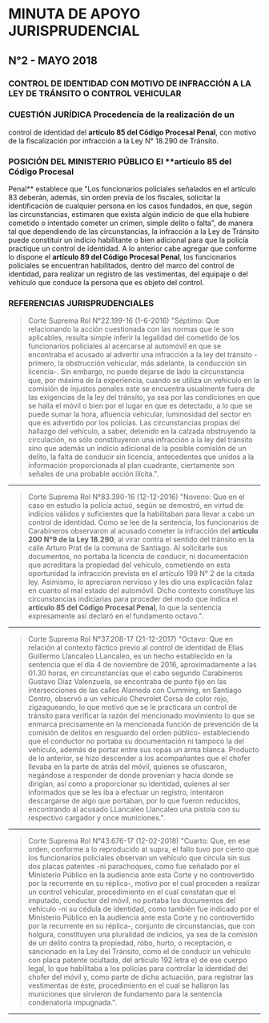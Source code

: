 # MINUTA DE APOYO JURISPRUDENCIAL

## N°2 - MAYO 2018

### CONTROL DE IDENTIDAD CON MOTIVO DE INFRACCIÓN A LA LEY DE TRÁNSITO O CONTROL VEHICULAR 

### CUESTIÓN JURÍDICA Procedencia de la realización de un
control de identidad del **artículo 85 del Código Procesal Penal**, con
motivo de la fiscalización por infracción a la Ley N° 18.290 de
Tránsito.

### POSICIÓN DEL MINISTERIO PÚBLICO El **artículo 85 del Código Procesal
Penal** establece que "Los funcionarios policiales señalados en el artículo 83 deberán, además, sin orden previa
de los fiscales, solicitar la identificación de cualquier persona en los
casos fundados, en que, según las circunstancias, estimaren que exista
algún indicio de que ella hubiere cometido o intentado cometer un
crimen, simple delito o falta", de manera tal que dependiendo de las
circunstancias, la infracción a la Ley de Tránsito puede constituir un
indicio habilitante o bien adicional para que la policía practique un
control de identidad. A lo anterior cabe agregar que conforme lo dispone
el **artículo 89 del Código Procesal Penal**, los funcionarios policiales se
encuentran habilitados, dentro del marco del control de identidad, para
realizar un registro de las vestimentas, del equipaje o del vehículo que conduce la
persona que es objeto del control.

### REFERENCIAS JURISPRUDENCIALES 

> Corte Suprema Rol N°22.199-16
> (1-6-2016)
> "Séptimo: Que relacionando la acción cuestionada con las normas que le
> son aplicables, resulta simple inferir la legalidad del cometido de los
> funcionarios policiales al acercarse al automóvil en que se encontraba
> el acusado al advertir una infracción a la ley del tránsito -primero, la
> obstrucción vehicular, más adelante, la conducción sin licencia-. Sin
> embargo, no puede dejarse de lado la circunstancia que, por máxima de la
> experiencia, cuando se utiliza un vehículo en la comisión de injustos
> penales este se encuentra usualmente fuera de las exigencias de la ley
> del tránsito, ya sea por las condiciones en que se halla el móvil o bien
> por el lugar en que es detectado, a lo que se puede sumar la hora,
> afluencia vehicular, luminosidad del sector en que es advertido por los
> policías. Las circunstancias propias del hallazgo del vehículo, a saber,
> detenido en la calzada obstruyendo la circulación, no sólo constituyeron
> una infracción a la ley del tránsito sino que además un indicio
> adicional de la posible comisión de un delito, la falta de conducir sin
> licencia, antecedentes que unidos a la información proporcionada al plan
> cuadrante, ciertamente son señales de una probable acción ilícita.".

---


> Corte Suprema Rol N°83.390-16
> (12-12-2016)
> "Noveno: Que en el caso en estudio la policía actuó, según se demostró,
> en virtud de indicios válidos y suficientes que la habilitaban para
> llevar a cabo un control de identidad. Como se lee de la sentencia, los
> funcionarios de Carabineros observaron al acusado cometer la infracción
> del **artículo 200 N°9 de la Ley 18.290**, al virar contra el sentido del
> tránsito en la calle Arturo Prat de la comuna de Santiago. Al
> solicitarle sus documentos, no portaba la licencia de conducir, ni
> documentación que acreditara la propiedad del vehículo, cometiendo en
> esta oportunidad la infracción prevista en el artículo 199 N° 2 de la
> citada ley. Asimismo, lo apreciaron nervioso y les dio una explicación
> falaz en cuanto al mal estado del automóvil. Dicho contexto constituye
> las circunstancias indiciarias para proceder del modo que indica el
> **artículo 85 del Código Procesal Penal**, lo que la sentencia expresamente
> así declaró en el fundamento octavo.".

---


> Corte Suprema Rol N°37.208-17
> (21-12-2017)
> "Octavo: Que en relación al contexto fáctico previo al control de identidad de Elías Guillermo
> Llancaleo LLancaleo, es un hecho establecido en la sentencia que el día
> 4 de noviembre de 2016, aproximadamente a las 01.30 horas, en
> circunstancias que el cabo segundo Carabineros Gustavo Díaz Valenzuela, se encontraba de punto
> fijo en las intersecciones de las calles Alameda con Cumming, en
> Santiago Centro, observó a un vehículo Chevrolet Corsa de color rojo,
> zigzagueando, lo que motivó que se le practicara un control de tránsito
> para verificar la razón del mencionado movimiento lo que se enmarca
> precisamente en la mencionada función de prevención de la comisión de
> delitos en resguardo del orden público- estableciendo que el conductor
> no portaba su documentación ni tampoco la del vehículo, además de portar
> entre sus ropas un arma blanca. Producto de lo anterior, se hizo
> descender a los acompañantes que el chofer llevaba en la parte de atrás
> del móvil, quienes se ofuscaron, negándose a responder de donde
> provenían y hacia donde se dirigían, así como a proporcionar su
> identidad, quienes al ser informados que se les iba a efectuar un
> registro, intentaron descargarse de algo que portaban, por lo que fueron
> reducidos, encontrando al acusado LLancaleo Llancaleo una pistola con su
> respectivo cargador y once municiones.".

---


> Corte Suprema Rol N°43.676-17 
> (12-02-2018)
> "Cuarto: Que, en ese orden, conforme a lo reproducido at supra, el fallo
> tuvo por cierto que los funcionarios policiales observan un vehículo que
> circula sin sus dos placas patentes -ni parachoques, como fue señalado
> por el Ministerio Público en la audiencia ante esta Corte y no
> controvertido por la recurrente en su réplica-, motivo por el cual
> proceden a realizar un control vehicular, procedimiento en el cual
> constatan que el imputado, conductor del móvil, no portaba los
> documentos del vehículo -ni su cédula de identidad, como también fue
> indicado por el Ministerio Público en la audiencia ante esta Corte y no
> controvertido por la recurrente en su réplica-, conjunto de
> circunstancias, que con holgura, constituyen una pluralidad de indicios,
> ya sea de la comisión de un delito contra la propiedad, robo, hurto, o
> receptación, o sancionado en la Ley del Tránsito, como el de conducir un
> vehículo con placa patente ocultada, del artículo 192 letra e) de ese
> cuerpo legal, lo que habilitaba a los policías para controlar la
> identidad del chofer del móvil y, como parte de dicha actuación, para
> registrar las vestimentas de éste, procedimiento en el cual se hallaron
> las municiones que sirvieron de fundamento para la sentencia
> condenatoria impugnada.".

---


